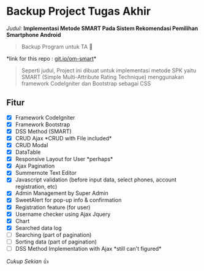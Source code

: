 # Backup Project Tugas Akhir

_Judul:_ __Implementasi Metode SMART Pada Sistem Rekomendasi Pemilihan Smartphone Android__

> Backup Program untuk TA :rocket:

\*link for this repo : [git.io/om-smart](https://git.io/om-smart)\*

> Seperti judul,
> Project ini dibuat untuk implementasi metode SPK yaitu SMART (Simple Multi-Attribute Rating Technique) menggunakan framework CodeIgniter dan Bootstrap sebagai CSS

## Fitur
- [x] Framework CodeIgniter
- [x] Framework Bootstrap
- [x] DSS Method (SMART)
- [x] CRUD Ajax \*CRUD with File included\*
- [x] CRUD Modal
- [x] DataTable
- [x] Responsive Layout for User \*perhaps\*
- [x] Ajax Pagination
- [x] Summernote Text Editor
- [x] Javascript validation (before input data, select phones, account registration, etc)
- [x] Admin Management by Super Admin
- [x] SweetAlert for pop-up info & confirmation
- [x] Registration feature (for user)
- [x] Username checker using Ajax Jquery
- [x] Chart
- [x] Searched data log
- [ ] Searching (part of pagination)
- [ ] Sorting data (part of pagination)
- [ ] DSS Method Implementation with Ajax \*still can't figured\*

*Cukup Sekian* :+1: